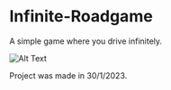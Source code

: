 # Infinite-Roadgame

A simple game where you drive infinitely. 

![Alt Text](https://media.giphy.com/media/vFKqnCdLPNOKc/giphy.gif)

Project was made in 30/1/2023.
